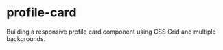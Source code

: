 # profile-card
 Building a responsive profile card component using CSS Grid and multiple backgrounds.
